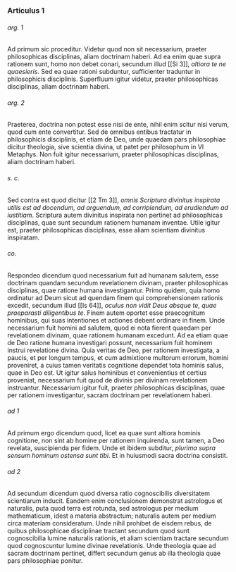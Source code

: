 ### Articulus 1

###### arg. 1
Ad primum sic proceditur. Videtur quod non sit necessarium, praeter philosophicas disciplinas, aliam doctrinam haberi. Ad ea enim quae supra rationem sunt, homo non debet conari, secundum illud [[Si 3]], *altiora te ne quaesieris*. Sed ea quae rationi subduntur, sufficienter traduntur in philosophicis disciplinis. Superfluum igitur videtur, praeter philosophicas disciplinas, aliam doctrinam haberi.

###### arg. 2
Praeterea, doctrina non potest esse nisi de ente, nihil enim scitur nisi verum, quod cum ente convertitur. Sed de omnibus entibus tractatur in philosophicis disciplinis, et etiam de Deo, unde quaedam pars philosophiae dicitur theologia, sive scientia divina, ut patet per philosophum in VI Metaphys. Non fuit igitur necessarium, praeter philosophicas disciplinas, aliam doctrinam haberi.

###### s. c.
Sed contra est quod dicitur [[2 Tm 3]], *omnis Scriptura divinitus inspirata utilis est ad docendum, ad arguendum, ad corripiendum, ad erudiendum ad iustitiam*. Scriptura autem divinitus inspirata non pertinet ad philosophicas disciplinas, quae sunt secundum rationem humanam inventae. Utile igitur est, praeter philosophicas disciplinas, esse aliam scientiam divinitus inspiratam.

###### co.
Respondeo dicendum quod necessarium fuit ad humanam salutem, esse doctrinam quandam secundum revelationem divinam, praeter philosophicas disciplinas, quae ratione humana investigantur. Primo quidem, quia homo ordinatur ad Deum sicut ad quendam finem qui comprehensionem rationis excedit, secundum illud [[Is 64]], *oculus non vidit Deus absque te, quae praeparasti diligentibus te*. Finem autem oportet esse praecognitum hominibus, qui suas intentiones et actiones debent ordinare in finem. Unde necessarium fuit homini ad salutem, quod ei nota fierent quaedam per revelationem divinam, quae rationem humanam excedunt. Ad ea etiam quae de Deo ratione humana investigari possunt, necessarium fuit hominem instrui revelatione divina. Quia veritas de Deo, per rationem investigata, a paucis, et per longum tempus, et cum admixtione multorum errorum, homini proveniret, a cuius tamen veritatis cognitione dependet tota hominis salus, quae in Deo est. Ut igitur salus hominibus et convenientius et certius proveniat, necessarium fuit quod de divinis per divinam revelationem instruantur. Necessarium igitur fuit, praeter philosophicas disciplinas, quae per rationem investigantur, sacram doctrinam per revelationem haberi.

###### ad 1
Ad primum ergo dicendum quod, licet ea quae sunt altiora hominis cognitione, non sint ab homine per rationem inquirenda, sunt tamen, a Deo revelata, suscipienda per fidem. Unde et ibidem subditur, *plurima supra sensum hominum ostensa sunt tibi*. Et in huiusmodi sacra doctrina consistit.

###### ad 2
Ad secundum dicendum quod diversa ratio cognoscibilis diversitatem scientiarum inducit. Eandem enim conclusionem demonstrat astrologus et naturalis, puta quod terra est rotunda, sed astrologus per medium mathematicum, idest a materia abstractum; naturalis autem per medium circa materiam consideratum. Unde nihil prohibet de eisdem rebus, de quibus philosophicae disciplinae tractant secundum quod sunt cognoscibilia lumine naturalis rationis, et aliam scientiam tractare secundum quod cognoscuntur lumine divinae revelationis. Unde theologia quae ad sacram doctrinam pertinet, differt secundum genus ab illa theologia quae pars philosophiae ponitur.

